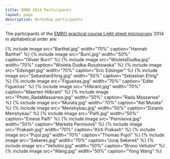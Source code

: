 ```yaml
---
title: EMBO 2014 Participants
layout: page
description: Workshop participants
---
```

The participants of the [EMBO practical course Light sheet microscopy](EMBO_practical_course_Light_sheet_microscopy) 2014 in alphabetical order are:

{% include image src="Barthel.jpg" width="70%" caption="Hannah Barthel" %}
{% include image src="Burri.jpg" width="50%" caption="Olivier Burri" %}
{% include image src="WioletaDudka.jpg" width="70%" caption="Wioleta Dudka-Ruszkowska" %}
{% include image src="Edsinger.jpg" width="70%" caption="Eric Edsinger" %}
{% include image src="SebastianEhrig.jpg" width="50%" caption="Sebastian Ehrig" %}
{% include image src="Figueiras.jpg" width="70%" caption="Edite Figueiras" %}
{% include image src="Hilbrant.jpg" width="70%" caption="Maarten Hilbrant" %}
{% include image src="Photo_RadaMassarwa.jpg" width="50%" caption="Rada Massarwa" %}
{% include image src="Murata.jpg" width="70%" caption="Kei Murata" %}
{% include image src="Menshykau.jpg" width="50%" caption="Dzianis Menshykau" %}
{% include image src="Palfi.jpg" width="50%" caption="Emese Palfi" %}
{% include image src="Pernisova.jpg" width="50%" caption="Markéta Pernisová" %}
{% include image src="Prakash.jpg" width="70%" caption="Kirti Prakash" %}
{% include image src="Pujol.jpg" width="70%" caption="Thomas Pujol" %}
{% include image src="Sekeres.jpg" width="70%" caption="Juraj Sekereš" %}
{% include image src="Vellutini.jpg" width="50%" caption="Bruno Vellutini" %}
{% include image src="Wang.jpg" width="50%" caption="Yong Wang" %}
